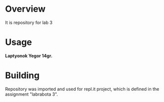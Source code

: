 # Overview

It is repository for lab 3

# Usage

 **Laptyonok Yegor 14gr.**

# Building

Repository was imported and used for repl.it project, which is defined in the assignment "labrabota 3".
